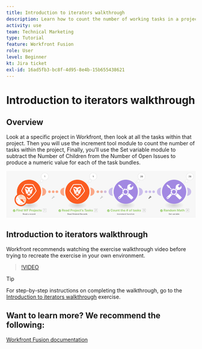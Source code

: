 ```yaml
---
title: Introduction to iterators walkthrough
description: Learn how to count the number of working tasks in a project, then calculate a value for each of the task bundles, all in [!DNL Adobe Workfront Fusion].
activity: use
team: Technical Marketing
type: Tutorial
feature: Workfront Fusion
role: User
level: Beginner
kt: Jira ticket
exl-id: 16ad5fb3-bc8f-4d95-8e4b-15b655438621
---
```

# Introduction to iterators walkthrough

## Overview

Look at a specific project in Workfront, then look at all the tasks within that project. Then you will use the increment tool module to count the number of tasks within the project, Finally, you’ll use the Set variable module to subtract the Number of Children from the Number of Open Issues to produce a numeric value for each of the task bundles.

![An image of the Fusion scenario](assets/iteration-and-aggregation-1.png)

## Introduction to iterators walkthrough

Workfront recommends watching the exercise walkthrough video before trying to recreate the exercise in your own environment.

>[!VIDEO](https://video.tv.adobe.com/v/335278/?quality=12)

>[!TIP]
>
>For step-by-step instructions on completing the walkthrough, go to the [Introduction to iterators walkthrough](https://experienceleague.adobe.com/docs/workfront-learn/tutorials-workfront/fusion/exercises/introduction-to-iterators.html?lang=en) exercise.


## Want to learn more? We recommend the following:

[Workfront Fusion documentation](https://experienceleague.adobe.com/docs/workfront/using/adobe-workfront-fusion/workfront-fusion-2.html?lang=en)
